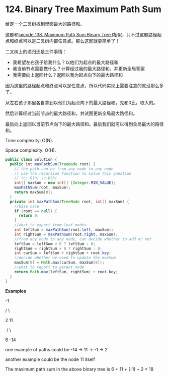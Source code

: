 # 124. Binary Tree Maximum Path Sum

给定一个二叉树找到里面最大的路径和。

这题和[laicode 138. Maximum Path Sum Binary Tree I](laicode-138-Maximum-Path-Sum-Binary-Tree-I.md)相似，只不过这题路径起点和终点可以是二叉树内部任意点。那么这题就更简单了！

二叉树上的递归还是三件事情：
+ 我希望左右孩子给我什么？以他们为起点的最大路径和
+ 我当前节点需要做什么？计算经过我的最大路径和，并更新全局答案
+ 我需要向上返回什么？返回以我为起点向下的最大路径和

因为这里的路径起点和终点可以是任意点，所以代码实现上需要注意的就没那么多了。

从左右孩子那里各自拿到以他们为起点向下的最大路径和，先和0比，取大的。

然后计算经过当前节点的最大路径和，并试图更新全局最大路径和。

最后向上返回以当前节点向下的最大路径和。最后我们就可以得到全局最大的路径和。

Time complexity: O(N).

Space complexity: O(H).

```java
public class Solution {
  public int maxPathSum(TreeNode root) {
    // the path can be from any node to any node
    // use the recursion function to solve this question
    // tc: O(n) sc:O(h)
    int[] maxSum = new int[] {Integer.MIN_VALUE};
    maxPathSum(root, maxSum);
    return maxSum[0];
  }
  private int maxPathSum(TreeNode root, int[] maxSum) {
    //base case
    if (root == null) {
      return 0;
    }
    //what to expect from leaf nodes
    int leftSum = maxPathSum(root.left, maxSum);
    int rightSum = maxPathSum(root.right, maxSum);
    //from any node to any node, can decide whether to add or not
    leftSum = leftSum > 0 ? leftSum : 0;
    rightSum = rightSum > 0 ? rightSum : 0;
    int curSum = leftSum + rightSum + root.key;
    //decide whether we need to update the maxSum
    maxSum[0] = Math.max(curSum, maxSum[0]);
    //what to report to parent node
    return Math.max(leftSum, rightSum) + root.key;
  }
}
```

**Examples**

  -1

 /   \

2    11

​     /     \

   6     -14

one example of paths could be -14 -> 11 -> -1 -> 2

another example could be the node 11 itself

The maximum path sum in the above binary tree is 6 + 11 + (-1) + 2 = 18